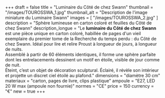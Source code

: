 +++
draft = false
title = "Luminaire du Côté de chez Swann"
thumbnail = "/images/TOUROSSWA_1.jpg"
thumbnail_alt = "Description de l'image miniature du Luminaire Swann"
images = [
  "/images/TOUROSSWA_2.jpg"
]
description = "Sphère lumineuse en carton coloré et feuilles du Côté de chez Swann"
description_longue = "Le <b>luminaire du Côté de chez Swann</b> est une pièce unique en carton coloré, habillée de pages d'un vieil exemplaire du premier tome de la Recherche du temps perdu : du Côté de chez Swann. Idéal pour lire et relire Proust à longueur de jours, à longueur de nuits.<br>Assemblé à partir de 60 éléments identiques, il forme une sphère parfaite dont les entrelacements dessinent un motif en étoile, visible de jour comme de nuit.<br>Éteint, c’est un objet de décoration sculptural. Éclairé, il révèle son intérieur et projette un discret ciel étoilé au plafond."
dimensions = "diamètre 30 cm"
materiaux = "carton, pages de livre, clips plastique"
ampoule = "E27, LED 20 W max (ampoule non fournie)"
normes = "CE"
price = 150
currency = "€"
new = true
+++